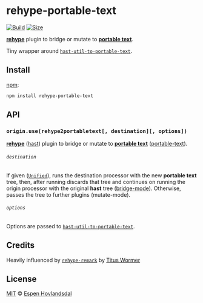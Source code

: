 # rehype-portable-text

[![Build][build-badge]][build]
[![Size][size-badge]][size]

[**rehype**][rehype] plugin to bridge or mutate to [**portable text**][portable-text].

Tiny wrapper around [`hast-util-to-portable-text`][to-portable-text].

## Install

[npm][]:

```sh
npm install rehype-portable-text
```

## API

### `origin.use(rehype2portabletext[, destination][, options])`

[**rehype**][rehype] ([hast][]) plugin to bridge or mutate to
[**portable text**][portable-text] ([portable-text][]).

###### `destination`

If given ([`Unified`][processor]), runs the destination processor with the new
**portable text** tree, then, after running discards that tree and continues on running
the origin processor with the original **hast** tree ([bridge-mode][bridge]).
Otherwise, passes the tree to further plugins (mutate-mode).

###### `options`

Options are passed to [`hast-util-to-portable-text`][to-portable-text].

## Credits

Heavily influenced by [`rehype-remark`](https://github.com/rehypejs/rehype-remark) by [Titus Wormer](https://wooorm.com/)

## License

[MIT][license] © [Espen Hovlandsdal][author]

<!-- Definitions -->

[build-badge]: https://img.shields.io/travis/rehypejs/rehype-portable-text.svg
[build]: https://travis-ci.org/rehypejs/rehype-portable-text
[size-badge]: https://img.shields.io/bundlephobia/minzip/rehype-portable-text.svg
[size]: https://bundlephobia.com/result?p=rehype-portable-text
[npm]: https://docs.npmjs.com/cli/install
[license]: license
[author]: https://espen.codes/
[portable-text]: https://portabletext.org
[rehype]: https://github.com/rehypejs/rehype
[hast]: https://github.com/syntax-tree/hast
[processor]: https://github.com/unifiedjs/unified#processor
[bridge]: https://github.com/unifiedjs/unified#processing-between-syntaxes
[to-portable-text]: https://github.com/rexxars/hast-util-to-portable-text
